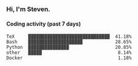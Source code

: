 ### Hi, I'm Steven.

#### Coding activity (past 7 days)
```
TeX     ▓▓▓▓▓▓▓▓▓▓▓▓▓▓▓▓▓▓▓▓▓▓▓▓▓▓▓▓▓▓  41.18%
Bash    ▓▓▓▓▓▓▓▓▓▓▓▓▓▓▓▓▓▓▓▓            28.65%
Python  ▓▓▓▓▓▓▓▓▓▓▓▓▓▓▓                 20.85%
other   ▓▓▓▓▓                            8.14%
Docker                                   1.18%
```
